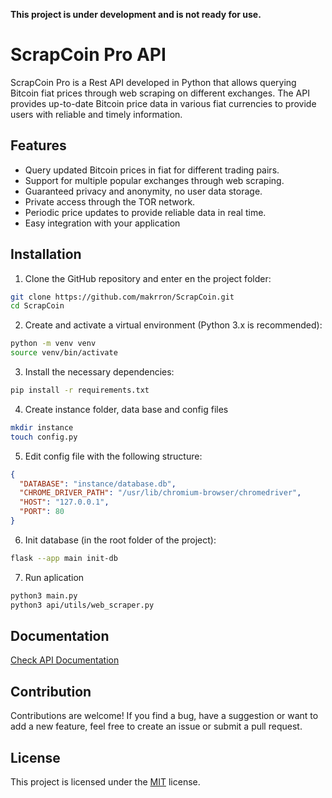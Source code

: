 **This project is under development and is not ready for use.**


# ScrapCoin Pro API
ScrapCoin Pro is a Rest API developed in Python that allows querying Bitcoin fiat prices through web scraping on different exchanges. The API provides up-to-date Bitcoin price data in various fiat currencies to provide users with reliable and timely information.

## Features

- Query updated Bitcoin prices in fiat for different trading pairs.
- Support for multiple popular exchanges through web scraping.
- Guaranteed privacy and anonymity, no user data storage.
- Private access through the TOR network.
- Periodic price updates to provide reliable data in real time.
- Easy integration with your application


## Installation
1. Clone the GitHub repository and enter en the project folder:

```bash
git clone https://github.com/makrron/ScrapCoin.git
cd ScrapCoin
```

2. Create and activate a virtual environment (Python 3.x is recommended):

```bash
python -m venv venv
source venv/bin/activate
```

3. Install the necessary dependencies:
```bash
pip install -r requirements.txt
```

4. Create instance folder, data base and config files
```bash
mkdir instance
touch config.py
```
5. Edit config file with the following structure:
```json
{
  "DATABASE": "instance/database.db",
  "CHROME_DRIVER_PATH": "/usr/lib/chromium-browser/chromedriver",
  "HOST": "127.0.0.1",
  "PORT": 80
}
```

6. Init database (in the root folder of the project):
```bash
flask --app main init-db
```

7. Run aplication
```bash
python3 main.py
python3 api/utils/web_scraper.py
```


## Documentation
[Check API Documentation](https://scrapcoinpro.gitbook.io/scrapcoin/)

## Contribution
Contributions are welcome! If you find a bug, have a suggestion or want to add a new feature, feel free to create an issue or submit a pull request.

## License
This project is licensed under the [MIT](https://choosealicense.com/licenses/mit/) license.
